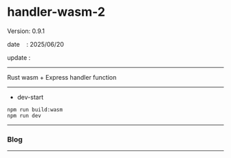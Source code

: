 ﻿# handler-wasm-2

 Version: 0.9.1


 date    : 2025/06/20

 update :

***

Rust wasm + Express handler function

***
* dev-start

```
npm run build:wasm
npm run dev
```

***
### Blog

***

